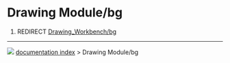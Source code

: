 # Drawing Module/bg
1.  REDIRECT [Drawing_Workbench/bg](Drawing_Workbench/bg.md)



---
![](images/Button_right.svg) [documentation index](../README.md) > Drawing Module/bg
